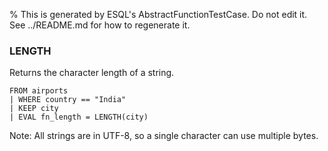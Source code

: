 % This is generated by ESQL's AbstractFunctionTestCase. Do not edit it. See ../README.md for how to regenerate it.

### LENGTH
Returns the character length of a string.

```esql
FROM airports
| WHERE country == "India"
| KEEP city
| EVAL fn_length = LENGTH(city)
```
Note: All strings are in UTF-8, so a single character can use multiple bytes.
